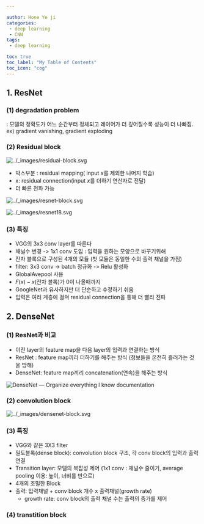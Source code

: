 ```yaml
---

author: Hone Ye ji
categories: 
 - deep learning
 - CNN
tags: 
 - deep learning

toc: true
toc_label: "My Table of Contents"
toc_icon: "cog"
---
```



## 1. ResNet

### (1) degradation problem
: 모델의 정확도가 어느 순간부터 정체되고 레이어가 더 깊어질수록 성능이 더 나빠짐.  ex) gradient vanishing, gradient exploding

### (2) Residual block 
![../_images/residual-block.svg](https://d2l.ai/_images/residual-block.svg)
- 박스부분 : residual mapping( input $x$를 제외한 나머지 학습)
- x: residual connection(input $x$를 더하기 연산자로 전달)
- 더 빠른 전파 가능

![../_images/resnet-block.svg](https://d2l.ai/_images/resnet-block.svg)

![../_images/resnet18.svg](https://d2l.ai/_images/resnet18.svg)


### (3) 특징
- VGG의 3x3 conv layer를 따른다
- 채널수 변경 -> 1x1 conv 도입 : 입력을 원하는 모양으로 바꾸기위해
- 잔차 블록으로 구성된 4개의 모듈 (첫 모듈은 동일한 수의 출력 채널을 가짐)
- filter: 3x3 conv -> batch 정규화 -> Relu 활성화
- GlobalAvepool 사용
- $F(x)-x$(잔차 블록)가 0이 나올때까지
- GoogleNet과 유사하지만 더 단순하고 수정하기 쉬움
- 입력은 여러 계층에 걸쳐 residual connection을 통해 더 빨리 전파



## 2. DenseNet
### (1) ResNet과 비교

- 이전 layer의 feature map을 다음 layer의 입력과 연결하는 방식
- ResNet : feature map끼리 더하기를 해주는 방식 (정보들을 온전히 흘러가는 것을 방해)
- DenseNet: feature map끼리 concatenation(연속)을 해주는 방식

![DenseNet — Organize everything I know documentation](https://oi.readthedocs.io/en/latest/_images/cnn_vs_resnet_vs_densenet.png)

### (2) convolution block
![../_images/densenet-block.svg](https://d2l.ai/_images/densenet-block.svg)

### (3) 특징
- VGG와 같은 3X3 filter
- 밀도블록(dense block): convolution block 구조, 각 conv block의 입력과 출력 연결
- Transition layer: 모델의 복잡성 제어 (1x1 conv : 채널수 줄이기, average pooling 이용: 높이, 너비를 반으로)
- 4개의 조밀한 Block
- 출력: 입력채널 + conv block 개수 x 출력채널(growth rate)
	- growth rate: conv block의 출력 채널 수는 출력의 증가를 제어

### (4) transtition block
<!--stackedit_data:
eyJoaXN0b3J5IjpbMTI5NTkyNzE4MCwtMTA5NzQ5NjY5OSwtMT
U4MzYwNTY4MF19
-->
